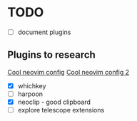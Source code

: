 # TODO

- [ ] document plugins

## Plugins to research

[Cool neovim config](https://www.youtube.com/watch?v=2Meztidjjlg)
[Cool neovim config 2](https://www.youtube.com/watch?v=V070Zmvx9AM)

- [x] whichkey
- [ ] harpoon
- [x] neoclip - good clipboard
- [ ] explore telescope extensions
